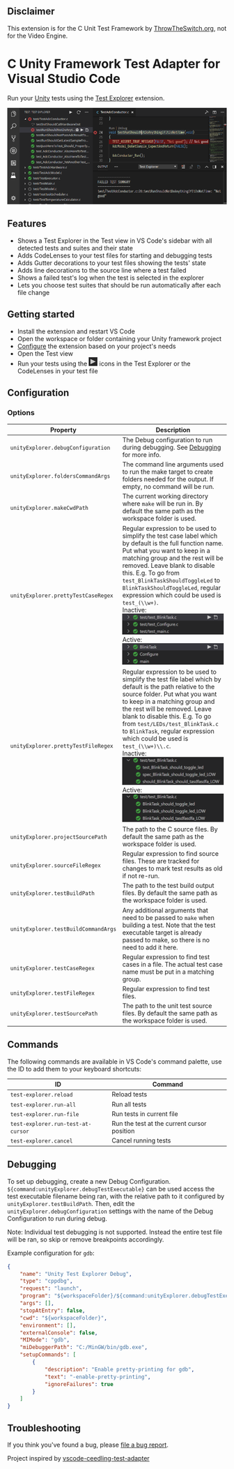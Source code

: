 ## Disclaimer
This extension is for the C Unit Test Framework by [ThrowTheSwitch.org](http://www.throwtheswitch.org/), not for the Video Engine.

# C Unity Framework Test Adapter for Visual Studio Code

Run your [Unity](http://www.throwtheswitch.org/unity) tests using the
[Test Explorer](https://marketplace.visualstudio.com/items?itemName=hbenl.vscode-test-explorer) extension.

![Screenshot](img/screenshot.png)

## Features

* Shows a Test Explorer in the Test view in VS Code's sidebar with all detected tests and suites and their state
* Adds CodeLenses to your test files for starting and debugging tests
* Adds Gutter decorations to your test files showing the tests' state
* Adds line decorations to the source line where a test failed
* Shows a failed test's log when the test is selected in the explorer
* Lets you choose test suites that should be run automatically after each file change

## Getting started

* Install the extension and restart VS Code
* Open the workspace or folder containing your Unity framework project
* [Configure](#options) the extension based on your project's needs
* Open the Test view
* Run your tests using the ![Run](img/run.png) icons in the Test Explorer or the CodeLenses in your test file

## Configuration

### Options

Property                                | Description
----------------------------------------|---------------------------------------------------------------
`unityExplorer.debugConfiguration`      | The Debug configuration to run during debugging. See [Debugging](#debugging) for more info.
`unityExplorer.foldersCommandArgs`      | The command line arguments used to run the make target to create folders needed for the output. If empty, no command will be run.
`unityExplorer.makeCwdPath`             | The current working directory where `make` will be run in. By default the same path as the workspace folder is used.
`unityExplorer.prettyTestCaseRegex`     | Regular expression to be used to simplify the test case label which by default is the full function name. Put what you want to keep in a matching group and the rest will be removed. Leave blank to disable this. E.g. To go from `test_BlinkTaskShouldToggleLed` to `BlinkTaskShouldToggleLed`, regular expression which could be used is `test_(\\w+)`. <br> Inactive: <br> ![prettyTestFileLabelInactive](img/prettyTestFileLabelInactive.png) <br> Active: <br> ![prettyTestFileLabelActive](img/prettyTestFileLabelActive.png)
`unityExplorer.prettyTestFileRegex`     | Regular expression to be used to simplify the test file label which by default is the path relative to the source folder. Put what you want to keep in a matching group and the rest will be removed. Leave blank to disable this. E.g. To go from `test/LEDs/test_BlinkTask.c` to `BlinkTask`, regular expression which could be used is `test_(\\w+)\\.c`. <br> Inactive: <br> ![prettyTestLabelInactive](img/prettyTestLabelInactive.png) <br> Active: <br> ![prettyTestLabelActive](img/prettyTestLabelActive.png)
`unityExplorer.projectSourcePath`       | The path to the C source files. By default the same path as the workspace folder is used.
`unityExplorer.sourceFileRegex`         | Regular expression to find source files. These are tracked for changes to mark test results as old if not re-run.
`unityExplorer.testBuildPath`           | The path to the test build output files. By default the same path as the workspace folder is used.
`unityExplorer.testBuildCommandArgs`    | Any additional arguments that need to be passed to `make` when building a test. Note that the test executable target is already passed to make, so there is no need to add it here.
`unityExplorer.testCaseRegex`           | Regular expression to find test cases in a file. The actual test case name must be put in a matching group.
`unityExplorer.testFileRegex`           | Regular expression to find test files.
`unityExplorer.testSourcePath`          | The path to the unit test source files. By default the same path as the workspace folder is used.

## Commands

The following commands are available in VS Code's command palette, use the ID to add them to your keyboard shortcuts:

ID                                 | Command
-----------------------------------|--------------------------------------------
`test-explorer.reload`             | Reload tests
`test-explorer.run-all`            | Run all tests
`test-explorer.run-file`           | Run tests in current file
`test-explorer.run-test-at-cursor` | Run the test at the current cursor position
`test-explorer.cancel`             | Cancel running tests

## Debugging

To set up debugging, create a new Debug Configuration.
`${command:unityExplorer.debugTestExecutable}` can be used access the test executable filename being ran, with the relative path to it configured by `unityExplorer.testBuildPath`.
Then, edit the `unityExplorer.debugConfiguration` settings with the name of the Debug Configuration to run during debug.

Note: Individual test debugging is not supported. Instead the entire test file will be ran, so skip or remove breakpoints accordingly.

Example configuration for `gdb`:
```json
{
    "name": "Unity Test Explorer Debug",
    "type": "cppdbg",
    "request": "launch",
    "program": "${workspaceFolder}/${command:unityExplorer.debugTestExecutable}",
    "args": [],
    "stopAtEntry": false,
    "cwd": "${workspaceFolder}",
    "environment": [],
    "externalConsole": false,
    "MIMode": "gdb",
    "miDebuggerPath": "C:/MinGW/bin/gdb.exe",
    "setupCommands": [
        {
            "description": "Enable pretty-printing for gdb",
            "text": "-enable-pretty-printing",
            "ignoreFailures": true
        }
    ]
}
```

## Troubleshooting

If you think you've found a bug, please [file a bug report](https://github.com/https://github.com/Florin-Popescu/vscode-unity-test-adapter/issues).

Project inspired by [vscode-ceedling-test-adapter](https://github.com/numaru/vscode-ceedling-test-adapter)
